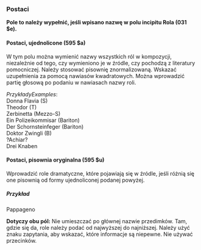 ### Postaci  

**Pole to należy wypełnić, jeśli wpisano nazwę w polu incipitu Rola (031 $e).**

#### Postaci, ujednolicone (595 $a)

W tym polu można wymienić nazwy wszystkich ról w kompozycji, niezależnie od tego, czy wymieniono je w źródle, czy pochodzą z literatury pomocniczej. Należy stosować pisownię znormalizowaną. Wskazać uzupełnienia za pomocą nawiasów kwadratowych. Można wprowadzić partię głosową po podaniu w nawiasach nazwy roli.

_PrzykładyExamples_:  
Donna Flavia (S)  
Theodor (T)  
Zerbinetta (Mezzo-S)  
Ein Polizeikommisar (Bariton)  
Der Schornsteinfeger (Bariton)  
Doktor Zwingli (B)  
?Achiar?  
Drei Knaben  


#### Postaci, pisownia oryginalna (595 $u)

Wprowadzić role dramatyczne, które pojawiają się w źródle, jeśli różnią się one pisownią od formy ujednoliconej podanej powyżej.

##### Przykład  
Pappageno  

**Dotyczy obu pól:** Nie umieszczać po głównej nazwie przedimków. Tam, gdzie się da, role należy podać od najwyższej do najniższej. Należy użyć znaku zapytania, aby wskazać, które informacje są niepewne. Nie używać przecinków.
